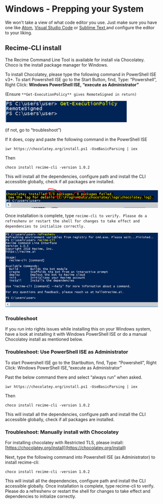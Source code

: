 # **Windows - Prepping your System**

We won’t take a view of what code editor you use. Just make sure you have one like [Atom](https://atom.io/), [Visual Studio Code](https://code.visualstudio.com/) or [Sublime Text ](https://www.sublimetext.com/3)and configure the editor to your liking.

## **Recime-CLI install**

The Recime Command Line Tool is available for install via Chocolatey. Choco is the install package manager for Windows.

To install Chocolatey, please type the following command in PowerShell ISE v3+. To start Powershell ISE go to the Start Button, find, Type: “Powershell”, Right Click: **Windows PowerShell ISE, “execute as Administrator”**

\(Ensure `**Get-ExecutionPolicy** gives RemoteSigned in return)`

![](/assets/image01.png)

\(if not, go to “troubleshoot”\)

If it does, copy and paste the following command in the PowerShell ISE

```
iwr https://chocolatey.org/install.ps1 -UseBasicParsing | iex
```

Then

```
choco install recime-cli -version 1.0.2
```

This will install all the dependencies, configure path and install the CLI accessible globally, check if all packages are installed.

![](/assets/image00.png)

Once installation is complete, type `recime-cli to verify. Please do a refreshenv or restart the shell for changes to take effect and dependencies to initialize correctly.`

![](/assets/image03.png)

### **Troubleshoot**

If you run into rights issues while installing this on your Windows system, have a look at installing it with Windows PowerShell ISE or do a manual Chocolatey install as mentioned below.

### **Troubleshoot: Use PowerShell ISE as Administrator**

To start Powershell ISE go to the Startbutton, find, Type: “Powershell”, Right Click: Windows PowerShell ISE,“execute as Administrator”

Past the below command there and select “always run” when asked.

```
iwr https://chocolatey.org/install.ps1 -UseBasicParsing | iex
```

Then

```
choco install recime-cli -version 1.0.2
```

This will install all the dependencies, configure path and install the CLI accessible globally, check if all packages are installed.

###  **Troubleshoot: Manually install with Chocolatey**

For installing chocolatey with Restricted TLS, please install:[https://chocolatey.org/install](https://chocolatey.org/install)

Next, type the following command into Powershell ISE \(as Administrator\) to install recime-cli:

```
choco install recime-cli -version 1.0.2
```

This will install all the dependencies, configure path and install the CLI accessible globally. Once installation is complete, type recime-cli to verify. Please do a refreshenv or restart the shell for changes to take effect and dependencies to initialize correctly.

  



